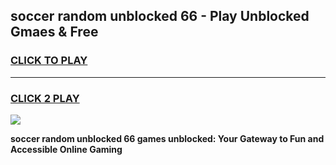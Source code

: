 
## soccer random unblocked 66 - Play Unblocked Gmaes & Free
<h3>
<a href="https://news.freeplayer.one?title=soccer_random_unblocked_66&ref=16F">CLICK TO PLAY</a></h3>
<hr>

<h3>
<a href="https://news.freeplayer.one?title=soccer_random_unblocked_66&ref=16F">CLICK 2 PLAY</a>
  
</h3>

<a href="https://news.freeplayer.one?title=soccer_random_unblocked_66&ref=16F/"><img src="https://clearcache.store/games.png"></a>


**soccer random unblocked 66 games unblocked: Your Gateway to Fun and Accessible Online Gaming**
